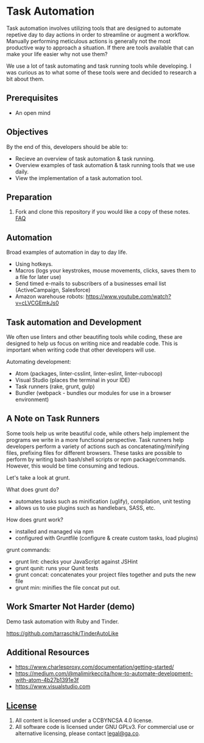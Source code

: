 # Task Automation

Task automation involves utilizing tools that are designed to automate
repetive day to day actions in order to streamline or augment a workflow.
Manually performing meticulous actions is generally not the most productive way
to approach a situation. If there are tools available that can make your life
easier why not use them?

We use a lot of task automating and task running tools while developing. I was
curious as to what some of these tools were and decided to research a bit about
them.

## Prerequisites

-   An open mind

## Objectives

By the end of this, developers should be able to:

-   Recieve an overview of task automation & task running.
-   Overview examples of task automation & task running tools that we use daily.
-   View the implementation of a task automation tool.


## Preparation

1.  Fork and clone this repository if you would like a copy of these notes.
 [FAQ](https://github.com/ga-wdi-boston/meta/wiki/ForkAndClone)

## Automation

Broad examples of automation in day to day life.
 - Using hotkeys.
 - Macros (logs your keystrokes, mouse movements, clicks, saves them to a file
 for later use)
 - Send timed e-mails to subscribers of a businesses email list
 (ActiveCampaign, Salesforce)
 - Amazon warehouse robots: https://www.youtube.com/watch?v=cLVCGEmkJs0

## Task automation and Development

We often use linters and other beautifing tools while coding, these are designed
to help us focus on writing nice and readable code. This is important when
writing code that other developers will use.

Automating development:
- Atom (packages, linter-csslint, linter-eslint, linter-rubocop)
- Visual Studio (places the terminal in your IDE)
- Task runners (rake, grunt, gulp)
- Bundler (webpack - bundles our modules for use in a browser environment)


## A Note on Task Runners

Some tools help us write beautiful code, while others help implement the
programs we write in a more functional perspective. Task runners help developers
 perform a variety of actions such as concatenating/minifying files, prefixing
files for different browsers. These tasks are possible to perform by writing
bash bash/shell scripts or npm package/commands. However, this would be time
consuming and tedious.

Let's take a look at grunt.

What does grunt do?
  - automates tasks such as minification (uglify), compilation, unit testing
  - allows us to use plugins such as handlebars, SASS, etc.

How does grunt work?
  - installed and managed via npm
  - configured with Gruntfile (configure & create custom tasks, load plugins)

grunt commands:
- grunt lint: checks your JavaScript against JSHint
- grunt qunit: runs your Qunit tests
- grunt concat: concatenates your project files together and puts the new file
- grunt min: minifies the file concat put out.


## Work Smarter Not Harder (demo)

Demo task automation with Ruby and Tinder.

https://github.com/tarraschk/TinderAutoLike


## Additional Resources

-   https://www.charlesproxy.com/documentation/getting-started/
-   https://medium.com/@malimirkeccita/how-to-automate-development-with-atom-4b27b1391e3f
-   https://www.visualstudio.com


## [License](LICENSE)

1.  All content is licensed under a CC­BY­NC­SA 4.0 license.
1.  All software code is licensed under GNU GPLv3. For commercial use or
    alternative licensing, please contact legal@ga.co.
